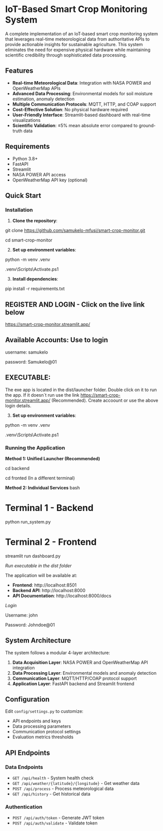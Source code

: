 # IoT-Based Smart Crop Monitoring System

A complete implementation of an IoT-based smart crop monitoring system that leverages real-time meteorological data from authoritative APIs to provide actionable insights for sustainable agriculture. This system eliminates the need for expensive physical hardware while maintaining scientific credibility through sophisticated data processing.

## Features

- **Real-time Meteorological Data**: Integration with NASA POWER and OpenWeatherMap APIs
- **Advanced Data Processing**: Environmental models for soil moisture estimation, anomaly detection
- **Multiple Communication Protocols**: MQTT, HTTP, and COAP support
- **Cost-Effective Solution**: No physical hardware required
- **User-Friendly Interface**: Streamlit-based dashboard with real-time visualizations
- **Scientific Validation**: ≤5% mean absolute error compared to ground-truth data

## Requirements

- Python 3.8+
- FastAPI
- Streamlit
- NASA POWER API access
- OpenWeatherMap API key (optional)

## Quick Start

### Installation

1. **Clone the repository**:


git clone https://github.com/samukelo-mfusi/smart-crop-monitor.git

cd smart-crop-monitor



2. **Set up environment variables**:

python -m venv .venv       

.venv\Scripts\Activate.ps1


3. **Install dependencies**:

pip install -r requirements.txt


## REGISTER AND LOGIN - Click on the live link below

https://smart-crop-monitor.streamlit.app/



## Available Accounts: Use to login

username: samukelo

password: Samukelo@01




## EXECUTABLE:

The exe app is located in the dist/launcher folder. Double click on it to run the app. If it doesn`t run use the link https://smart-crop-monitor.streamlit.app/ (Recommended). Create accoount or use the above login details.


3. **Set up environment variables**:

python -m venv .venv       

.venv\Scripts\Activate.ps1
  


### Running the Application

**Method 1: Unified Launcher (Recommended)**

cd backend 

cd fronted (In a different terminal)


**Method 2: Individual Services**
bash
# Terminal 1 - Backend
python run_system.py   

# Terminal 2 - Frontend
streamlit run dashboard.py

*Run executable in the dist folder*

The application will be available at:
- **Frontend**: http://localhost:8501
- **Backend API**: http://localhost:8000
- **API Documentation**: http://localhost:8000/docs



*Login* 

Username: john

Password: Johndoe@01


## System Architecture

The system follows a modular 4-layer architecture:

1. **Data Acquisition Layer**: NASA POWER and OpenWeatherMap API integration
2. **Data Processing Layer**: Environmental models and anomaly detection
3. **Communication Layer**: MQTT/HTTP/COAP protocol support
4. **Application Layer**: FastAPI backend and Streamlit frontend

## Configuration

Edit `config/settings.py` to customize:

- API endpoints and keys
- Data processing parameters
- Communication protocol settings
- Evaluation metrics thresholds

## API Endpoints

### Data Endpoints
- `GET /api/health` - System health check
- `GET /api/weather/{latitude}/{longitude}` - Get weather data
- `POST /api/process` - Process meteorological data
- `GET /api/history` - Get historical data

### Authentication
- `POST /api/auth/token` - Generate JWT token
- `POST /api/auth/validate` - Validate token

